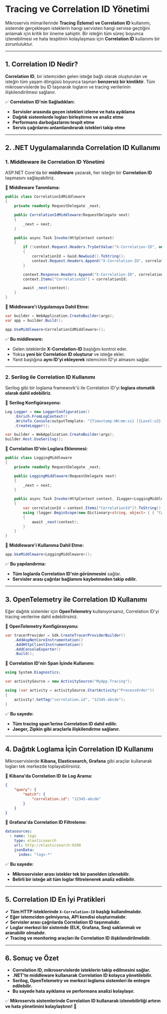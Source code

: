 # Tracing ve Correlation ID Yönetimi

Mikroservis mimarilerinde **Tracing (İzleme) ve Correlation ID** kullanımı, sistemde gerçekleşen isteklerin hangi servisten hangi servise geçtiğini anlamak için kritik bir öneme sahiptir. Bir isteğin tüm süreç boyunca izlenebilmesi ve hata tespitinin kolaylaşması için **Correlation ID** kullanımı bir zorunluluktur.

---

## 1. Correlation ID Nedir?

**Correlation ID**, bir istemciden gelen isteğe bağlı olarak oluşturulan ve isteğin tüm yaşam döngüsü boyunca taşınan **benzersiz bir kimliktir**. Tüm mikroservislerde bu ID taşınarak logların ve tracing verilerinin ilişkilendirilmesi sağlanır.

✅ **Correlation ID'nin Sağladıkları:**  
- **Servisler arasında geçen istekleri izleme ve hata ayıklama**  
- **Dağıtık sistemlerde logları birleştirme ve analiz etme**  
- **Performans darboğazlarını tespit etme**  
- **Servis çağrılarını anlamlandırarak istekleri takip etme**  

---

## 2. .NET Uygulamalarında Correlation ID Kullanımı

### **1. Middleware ile Correlation ID Yönetimi**

ASP.NET Core'da bir **middleware** yazarak, her isteğin bir **Correlation ID** taşımasını sağlayabiliriz.

📌 **Middleware Tanımlama:**

```csharp
public class CorrelationIdMiddleware
{
    private readonly RequestDelegate _next;

    public CorrelationIdMiddleware(RequestDelegate next)
    {
        _next = next;
    }

    public async Task Invoke(HttpContext context)
    {
        if (!context.Request.Headers.TryGetValue("X-Correlation-ID", out var correlationId))
        {
            correlationId = Guid.NewGuid().ToString();
            context.Request.Headers.Append("X-Correlation-ID", correlationId);
        }

        context.Response.Headers.Append("X-Correlation-ID", correlationId);
        context.Items["CorrelationId"] = correlationId;

        await _next(context);
    }
}
```

📌 **Middleware'i Uygulamaya Dahil Etme:**

```csharp
var builder = WebApplication.CreateBuilder(args);
var app = builder.Build();

app.UseMiddleware<CorrelationIdMiddleware>();
```

✅ **Bu middleware:**  
- Gelen isteklerde **X-Correlation-ID** başlığını kontrol eder.  
- Yoksa **yeni bir Correlation ID oluşturur** ve isteğe ekler.  
- Yanıt başlığına **aynı ID'yi ekleyerek** istemcinin ID'yi almasını sağlar.  

---

### **2. Serilog ile Correlation ID Kullanımı**

Serilog gibi bir loglama framework'ü ile Correlation ID'yi **loglara otomatik olarak dahil edebiliriz**.

📌 **Serilog Konfigürasyonu:**

```csharp
Log.Logger = new LoggerConfiguration()
    .Enrich.FromLogContext()
    .WriteTo.Console(outputTemplate: "{Timestamp:HH:mm:ss} [{Level:u3}] {CorrelationId} {Message:lj}{NewLine}{Exception}")
    .CreateLogger();

var builder = WebApplication.CreateBuilder(args);
builder.Host.UseSerilog();
```

📌 **Correlation ID'nin Loglara Eklenmesi:**

```csharp
public class LoggingMiddleware
{
    private readonly RequestDelegate _next;

    public LoggingMiddleware(RequestDelegate next)
    {
        _next = next;
    }

    public async Task Invoke(HttpContext context, ILogger<LoggingMiddleware> logger)
    {
        var correlationId = context.Items["CorrelationId"]?.ToString() ?? Guid.NewGuid().ToString();
        using (logger.BeginScope(new Dictionary<string, object> { { "CorrelationId", correlationId } }))
        {
            await _next(context);
        }
    }
}
```

📌 **Middleware'i Kullanıma Dahil Etme:**

```csharp
app.UseMiddleware<LoggingMiddleware>();
```

✅ **Bu yapılandırma:**  
- **Tüm loglarda Correlation ID'nin görünmesini** sağlar.  
- **Servisler arası çağrılar bağlamını kaybetmeden takip edilir.**  

---

## 3. OpenTelemetry ile Correlation ID Kullanımı

Eğer dağıtık sistemler için **OpenTelemetry** kullanıyorsanız, Correlation ID'yi tracing verilerine dahil edebilirsiniz.

📌 **OpenTelemetry Konfigürasyonu:**

```csharp
var tracerProvider = Sdk.CreateTracerProviderBuilder()
    .AddAspNetCoreInstrumentation()
    .AddHttpClientInstrumentation()
    .AddConsoleExporter()
    .Build();
```

📌 **Correlation ID'nin Span İçinde Kullanımı:**

```csharp
using System.Diagnostics;

var activitySource = new ActivitySource("MyApp.Tracing");

using (var activity = activitySource.StartActivity("ProcessOrder"))
{
    activity?.SetTag("correlation.id", "12345-abcde");
}
```

✅ **Bu sayede:**  
- **Tüm tracing span’lerine Correlation ID dahil edilir.**  
- **Jaeger, Zipkin gibi araçlarla ilişkilendirme sağlanır.**  

---

## 4. Dağıtık Loglama İçin Correlation ID Kullanımı

Mikroservislerde **Kibana, Elasticsearch, Grafana** gibi araçlar kullanarak logları tek merkezde toplayabilirsiniz.

📌 **Kibana'da Correlation ID ile Log Arama:**  

```json
{
    "query": {
        "match": {
            "correlation.id": "12345-abcde"
        }
    }
}
```

📌 **Grafana'da Correlation ID Filtreleme:**  

```yaml
datasources:
  - name: logs
    type: elasticsearch
    url: http://elasticsearch:9200
    jsonData:
      index: "logs-*"
```

✅ **Bu sayede:**  
- **Mikroservisler arası istekler tek bir panelden izlenebilir.**  
- **Belirli bir isteğe ait tüm loglar filtrelenerek analiz edilebilir.**  

---

## 5. Correlation ID En İyi Pratikleri

✔ **Tüm HTTP isteklerinde `X-Correlation-ID` başlığı kullanılmalıdır.**  
✔ **Eğer istemciden gelmiyorsa, API kendisi oluşturmalıdır.**  
✔ **Servisler arası çağrılarda Correlation ID taşınmalıdır.**  
✔ **Loglar merkezi bir sistemde (ELK, Grafana, Seq) saklanmalı ve aranabilir olmalıdır.**  
✔ **Tracing ve monitoring araçları ile Correlation ID ilişkilendirilmelidir.**  

---

## 6. Sonuç ve Özet

- **Correlation ID, mikroservislerde isteklerin takip edilmesini sağlar.**  
- **.NET’te middleware kullanarak Correlation ID kolayca yönetilebilir.**  
- **Serilog, OpenTelemetry ve merkezi loglama sistemleri ile entegre edilebilir.**  
- **Bu sayede hata ayıklama ve performans analizi kolaylaşır.**  

✅ **Mikroservis sistemlerinde Correlation ID kullanarak izlenebilirliği artırın ve hata yönetimini kolaylaştırın!** 🚀